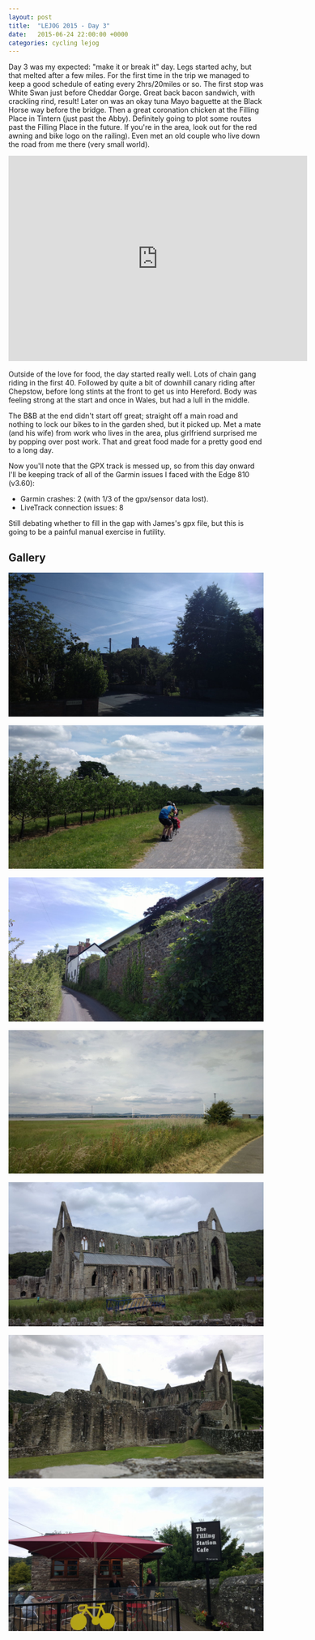 ```yaml
---
layout: post
title:  "LEJOG 2015 - Day 3"
date:   2015-06-24 22:00:00 +0000
categories: cycling lejog
---
```


Day 3 was my expected: "make it or break it" day. Legs started achy, but
that melted after a few miles. For the first time in the trip we managed to
keep a good schedule of eating every 2hrs/20miles or so. The first stop was
White Swan just before Cheddar Gorge. Great back bacon sandwich, with
crackling rind, result! Later on was an okay tuna Mayo baguette at the Black
Horse way before the bridge. Then a great coronation chicken at the Filling
Place in Tintern (just past the Abby). Definitely going to plot some routes
past the Filling Place in the future. If you're in the area, look out for
the red awning and bike logo on the railing). Even met an old couple who
live down the road from me there (very small world).

<iframe height='405' width='590' frameborder='0' allowtransparency='true'
scrolling='no'
src='https://www.strava.com/activities/332076902/embed/4370a1187665600bd26d94baedc108ea0507d061'>
</iframe>

Outside of the love for food, the day started really well. Lots of chain
gang riding in the first 40. Followed by quite a bit of downhill canary
riding after Chepstow, before long stints at the front to get us into
Hereford. Body was feeling strong at the start and once in Wales, but had a
lull in the middle.

The B&B at the end didn't start off great; straight off a main road and
nothing to lock our bikes to in the garden shed, but it picked up. Met a
mate (and his wife) from work who lives in the area, plus girlfriend
surprised me by popping over post work. That and great food made for a
pretty good end to a long day.

Now you'll note that the GPX track is messed up, so from this day onward
I'll be keeping track of all of the Garmin issues I faced with the Edge 810
(v3.60):

- Garmin crashes: 2 (with 1/3 of the gpx/sensor data lost).
- LiveTrack connection issues: 8

Still debating whether to fill in the gap with James's gpx file, but this is
going to be a painful manual exercise in futility.

Gallery
-------

![A nice church on a hill](/images/lejog-2015/2015-06-24-1714.jpg "A nice church on a hill")

![Stealing James's soul as he snaps the orchard](/images/lejog-2015/2015-06-24-1721.jpg "Stealing James's soul as he snaps the orchard")

![The M5 intruding on the countryside](/images/lejog-2015/2015-06-24-1724.jpg "The M5 intruding on the countryside")

![Old bridge in sight](/images/lejog-2015/2015-06-24-1730.jpg "Old bridge in sight")

![Tintagel Abbey from the roadside](/images/lejog-2015/2015-06-24-1732.jpg "Tintagel Abbey from the roadside")

![Tintagel Abbey from a different viewpoint](/images/lejog-2015/2015-06-24-1735.jpg "Tintagel Abbey from a different viewpoint")

![The Filling Station](/images/lejog-2015/2015-06-24-1734.jpg "The Filling Station")

